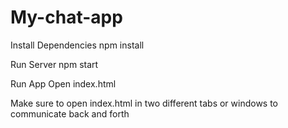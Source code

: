 # My-chat-app


Install Dependencies
npm install 

Run Server
npm start

Run App
Open index.html

Make sure to open index.html in two different tabs or windows to communicate back and forth

